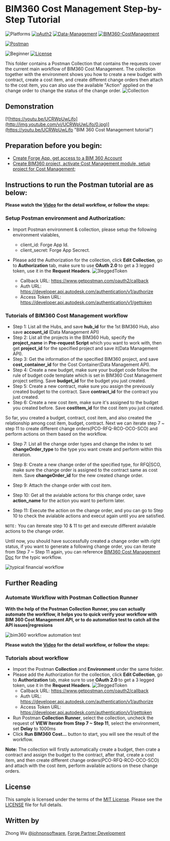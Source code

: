 # BIM360 Cost Management Step-by-Step Tutorial

![Platforms](https://img.shields.io/badge/Web-Windows|MacOS-lightgray.svg)
[![oAuth2](https://img.shields.io/badge/Authentication-v1-green.svg)](http://developer.autodesk.com/)
[![Data-Management](https://img.shields.io/badge/Data%20Management-v2-green.svg)](http://developer.autodesk.com/)
[![BIM360-CostManagement](https://img.shields.io/badge/BIM360%20Cost%20Management-beta-green.svg)](http://developer.autodesk.com/)

[![Postman](https://img.shields.io/badge/Postman-v7-orange.svg)](https://www.getpostman.com/)

![Beginner](https://img.shields.io/badge/Level-Beginner-green.svg)
[![License](https://img.shields.io/:license-MIT-blue.svg)](http://opensource.org/licenses/MIT)

This folder contains a Postman Collection that contains the requests cover the current main workflow of BIM360 Cost Management. The collection together with the environment shows you how to create a new budget with contract, create a cost item, and create different change orders then attach to the cost item, you can also use the available "Action" applied on the change order to change the status of the change order.
![Collection](Img/collection.png)

## Demonstration
[![https://youtu.be/UCRWpUwLifo](http://img.youtube.com/vi/UCRWpUwLifo/0.jpg)](https://youtu.be/UCRWpUwLifo "BIM 360 Cost Management tutorial")

## Preparation before you begin:
- [Create Forge App, get access to a BIM 360 Account](https://forge.autodesk.com/en/docs/bim360/v1/tutorials/getting-started/get-access-to-account/)
- [Create BIM360 project, activate Cost Management module, setup project for Cost Management](https://help.autodesk.com/view/BIM360D/ENU/?guid=BIM360D_Cost_Management_getting_started_with_cost_management_html);

## Instructions to run the Postman tutorial are as below:

**Please watch the [Video](https://youtu.be/UCRWpUwLifo) for the detail workflow, or follow the steps:**

### Setup Postman environment and Authorization:
- Import Postman environment & collection, please setup the following environment vialables, 
    - client_id:     Forge App Id.
    - client_secret: Forge App Secrect. 

- Please add the Authorization for the collection, click **Edit Collection**, go to **Authorization** tab, make sure to use **OAuth 2.0** to get a 3 legged token, use it in the **Request Headers**.
![3leggedToken](Img/3leggedToken.png)
    - Callback URL: https://www.getpostman.com/oauth2/callback
    - Auth URL: https://developer.api.autodesk.com/authentication/v1/authorize 
    - Access Token URL: https://developer.api.autodesk.com/authentication/v1/gettoken

### Tutorials of BIM360 Cost Management workflow
- Step 1: List all the Hubs, and save **hub_id** for the 1st BIM360 Hub, also save **account_id** (Data Management API)
- Step 2: List all the projects in the BIM360 Hub, specify the **project_name** in **Pre-request Script** which you want to work with, then get **project_id** for the specified project and save it(Data Management API).
- Step 3: Get the information of the specified BIM360 project, and save **cost_container_id** for the Cost Container(Data Management API).
- Step 4: Create a new budget, make sure your budget code follow the rule of budget code template which is set in BIM360 Cost Management project setting. Save **budget_id** for the budget you just created.
- Step 5: Create a new contract, make sure you assign the previously created budget to the contract. Save **contract_id** for the contract you just created.
- Step 6: Create a new cost item, make sure it's assigned to the budget you created before. Save **costItem_id** for the cost item you just created.


So far, you created a budget, contract, cost item, and also created the relationship among cost item, budget, contract. Next we can iterate step 7 ~ step 11 to create different change orders(PCO-RFQ-RCO-OCO-SCO) and perform actions on them based on the workflow.

- Step 7: List all the change order types and change the index to set **changeOrder_type** to the type you want create and perform within this iteration.

- Step 8: Create a new change order of the specified type, for RFQ|SCO, make sure the change order is assigned to the contract same as cost item. Save **changeOrder_id** for the new created change order.

- Step 9: Attach the change order with cost item.

- Step 10: Get all the avialable actions for this change order, save **action_name** for the action you want to perform later.

- Step 11: Execute the action on the change order, and you can go to Step 10 to check the avialable actions and execut again until you are satisfied. 

`NOTE:` You can itereate step 10 & 11 to get and execute different avialable actions to the change order. 

Until now, you should have successfully created a change order with right status, if you want to generate a following change order, you can iterate from Step 7 ~ Step 11 again, you can reference [BIM360 Cost Management Doc](http://help.autodesk.com/view/BIM360D/ENU/?guid=BIM360D_Cost_Management_change_orders_html) for the typic workflow.

![typical financial workflow](Img/cm-workflowphase.png)

## Further Reading
### Automate Workflow with Postman Collection Runner
**With the help of the Postman Collection Runner, you can actually automate the workflow, it helps you to quick verify your workflow with BIM 360 Cost Management API, or to do automation test to catch all the API issues|regresions**

![bim360 workflow automation test](Img/automationtest.png)

**Please watch the [Video](https://youtu.be/h_eFFf8f9UY) for the detail workflow, or follow the steps:**

### Tutorials about workflow

- Import the Postman **Collection** and **Environment** under the same folder.
- Please add the Authorization for the collection, click **Edit Collection**, go to **Authorization** tab, make sure to use **OAuth 2.0** to get a 3 legged token, use it in the **Request Headers**.
![3leggedToken](Img/3leggedToken.png)
    - Callback URL: https://www.getpostman.com/oauth2/callback
    - Auth URL: https://developer.api.autodesk.com/authentication/v1/authorize 
    - Access Token URL: https://developer.api.autodesk.com/authentication/v1/gettoken
- Run Postman **Collection Runner**, select the collection, uncheck the request of **VIEW Iterate from Step 7 ~ Step 11**, select the environment, set **Delay** to 1000ms
- Click **Run BIM360 Cost...** button to start, you will see the result of the workflow.

**Note:** The collection will firstly automatically create a budget, then crate a contract and assign the budget to the contract,  after that, create a cost item, and then create different change orders(PCO-RFQ-RCO-OCO-SCO) and attach with the cost item, perform available actions on these change orders.   

## License
This sample is licensed under the terms of the [MIT License](http://opensource.org/licenses/MIT). Please see the [LICENSE](LICENSE) file for full details.

## Written by
Zhong Wu [@johnonsoftware](https://twitter.com/johnonsoftware), [Forge Partner Development](http://forge.autodesk.com)
